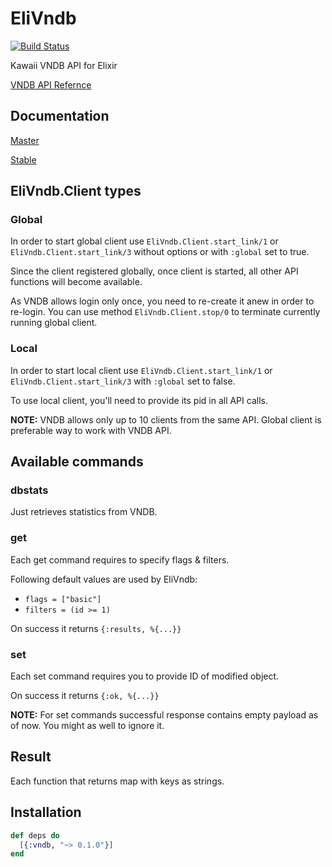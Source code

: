 # EliVndb

[![Build Status](https://travis-ci.org/DoumanAsh/EliVndb.svg?branch=master)](https://travis-ci.org/DoumanAsh/EliVndb)

Kawaii VNDB API for Elixir

[VNDB API Refernce](https://vndb.org/d11)

## Documentation

[Master](https://doumanash.github.io/EliVndb)

[Stable](https://hexdocs.pm/elivndb)

## EliVndb.Client types

### Global
In order to start global client use `EliVndb.Client.start_link/1` or `EliVndb.Client.start_link/3` without options or with `:global` set to true.

Since the client registered globally, once client is started, all other API functions will become available.

As VNDB allows login only once, you need to re-create it anew in order to re-login.
You can use method `EliVndb.Client.stop/0` to terminate currently running global client.

### Local
In order to start local client use `EliVndb.Client.start_link/1` or `EliVndb.Client.start_link/3` with `:global` set to false.

To use local client, you'll need to provide its pid in all API calls.

**NOTE:** VNDB allows only up to 10 clients from the same API. Global client is preferable way to work with VNDB API.

## Available commands

### dbstats
Just retrieves statistics from VNDB.

### get
Each get command requires to specify flags & filters.

Following default values are used by EliVndb:
* `flags = ["basic"]`
* `filters = (id >= 1)`

On success it returns `{:results, %{...}}`

### set
Each set command requires you to provide ID of modified object.

On success it returns `{:ok, %{...}}`

**NOTE:** For set commands successful response contains empty payload as of now. You might as well to ignore it.

## Result

Each function that returns map with keys as strings.

## Installation

```elixir
def deps do
  [{:vndb, "~> 0.1.0"}]
end
```
